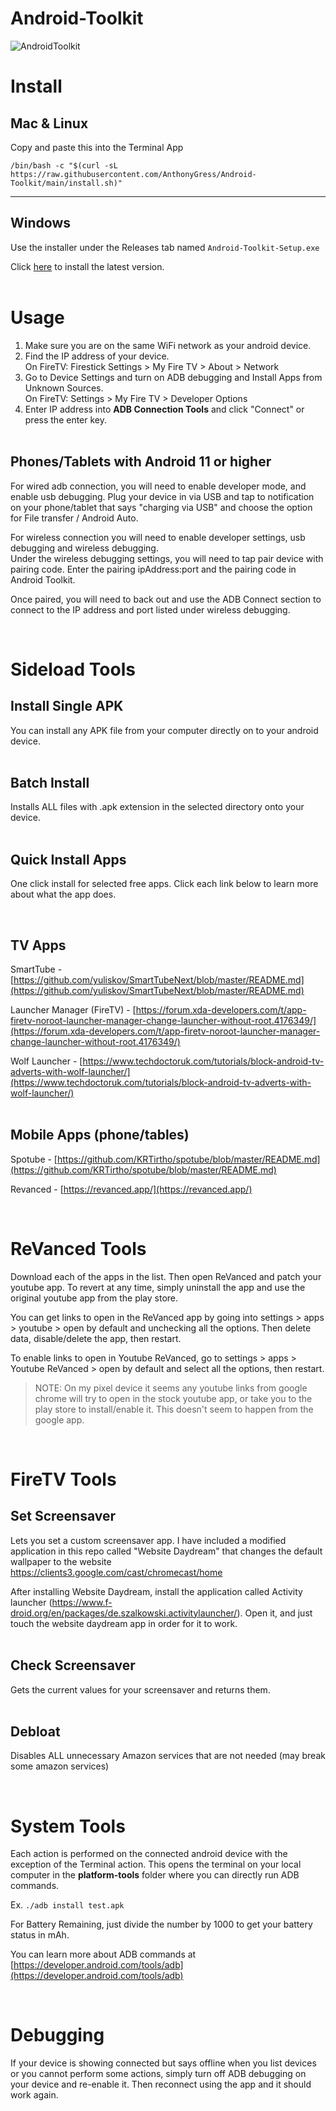 # Android-Toolkit

![AndroidToolkit](https://github.com/AnthonyGress/Android-Toolkit/assets/70029654/290f4fd7-083d-4fb4-a343-462f09f59a5a)

# Install

## Mac & Linux

Copy and paste this into the Terminal App

```
/bin/bash -c "$(curl -sL https://raw.githubusercontent.com/AnthonyGress/Android-Toolkit/main/install.sh)"
```
---

## Windows

Use the installer under the Releases tab named `Android-Toolkit-Setup.exe`

Click [here](https://github.com/anthonygress/Android-Toolkit/releases/latest/download/Android-toolkit-setup.exe) to install the latest version.
<br><br>

# Usage

1. Make sure you are on the same WiFi network as your android device. 
2. Find the IP address of your device.  
On FireTV: Firestick Settings > My Fire TV > About > Network
3. Go to Device Settings and turn on ADB debugging and Install Apps from Unknown Sources.  
    On FireTV: Settings > My Fire TV > Developer Options
4. Enter IP address into __ADB Connection Tools__ and click "Connect" or press the enter key.
<br><br>

## Phones/Tablets with Android 11 or higher

For wired adb connection, you will need to enable developer mode, and enable usb debugging. Plug your device in via USB and tap to notification on your phone/tablet that says "charging via USB" and choose the option for File transfer / Android Auto.

For wireless connection you will need to enable developer settings, usb debugging and wireless debugging.  
Under the wireless debugging settings, you will need to tap pair device with pairing code. Enter the pairing ipAddress:port and the pairing code in Android Toolkit.  
  
Once paired, you will need to back out and use the ADB Connect section to connect to the IP address and port listed under wireless debugging.

<br>

# Sideload Tools

## Install Single APK

You can install any APK file from your computer directly on to your android device.
<br><br>

## Batch Install
Installs ALL files with .apk extension in the selected directory onto your device.
<br><br>

## Quick Install Apps
One click install for selected free apps. Click each link below to learn more about what the app does.

<br>

## TV Apps

SmartTube - [https://github.com/yuliskov/SmartTubeNext/blob/master/README.md](https://github.com/yuliskov/SmartTubeNext/blob/master/README.md)  
  
Launcher Manager (FireTV) - [https://forum.xda-developers.com/t/app-firetv-noroot-launcher-manager-change-launcher-without-root.4176349/](https://forum.xda-developers.com/t/app-firetv-noroot-launcher-manager-change-launcher-without-root.4176349/)  
  
Wolf Launcher - [https://www.techdoctoruk.com/tutorials/block-android-tv-adverts-with-wolf-launcher/](https://www.techdoctoruk.com/tutorials/block-android-tv-adverts-with-wolf-launcher/)  
<br>

## Mobile Apps (phone/tables)
Spotube - [https://github.com/KRTirtho/spotube/blob/master/README.md](https://github.com/KRTirtho/spotube/blob/master/README.md) 

Revanced - [https://revanced.app/](https://revanced.app/) 

<br> 

# ReVanced Tools  
  
Download each of the apps in the list. Then open ReVanced and patch your youtube app. To revert at any time, simply uninstall the app and use the original youtube app from the play store.  
  
You can get links to open in the ReVanced app by going into settings > apps > youtube > open by default and unchecking all the options. Then delete data, disable/delete the app, then restart.

To enable links to open in Youtube ReVanced, go to settings > apps > Youtube ReVanced > open by default and select all the options, then restart.

> NOTE: On my pixel device it seems any youtube links from google chrome will try to open in the stock youtube app, or take you to the play store to install/enable it. This doesn't seem to happen from the google app.

<br>

# FireTV Tools

## Set Screensaver
Lets you set a custom screensaver app. I have included a modified application in this repo called "Website Daydream" that changes the default wallpaper to the website https://clients3.google.com/cast/chromecast/home
  
After installing Website Daydream, install the application called Activity launcher (https://www.f-droid.org/en/packages/de.szalkowski.activitylauncher/). Open it, and just touch the website daydream app in order for it to work.
<br><br>

  
## Check Screensaver
Gets the current values for your screensaver and returns them.
<br><br>

  
## Debloat
Disables ALL unnecessary Amazon services that are not needed (may break some amazon services)

<br>

# System Tools

Each action is performed on the connected android device with the exception of the Terminal action. This opens the terminal on your local computer in the __platform-tools__ folder where you can directly run ADB commands.  
  
Ex. `./adb install test.apk`  
  
For Battery Remaining, just divide the number by 1000 to get your battery status in mAh.

You can learn more about ADB commands at [https://developer.android.com/tools/adb](https://developer.android.com/tools/adb)

<br>

# Debugging

If your device is showing connected but says offline when you list devices or you cannot perform some actions, simply turn off ADB debugging on your device and re-enable it. Then reconnect using the app and it should work again.
